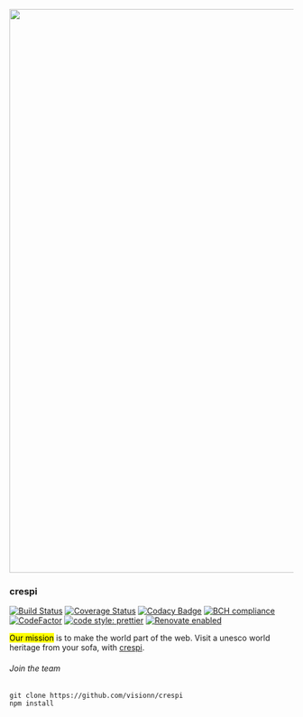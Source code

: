 <p align="center">
<img width="1000rem" src="https://media.giphy.com/media/1zJUb7oTT16v2E9T2Q/giphy.gif">
</p>

### crespi
[![Build Status](https://travis-ci.org/visionn/crespi.svg?branch=master)](https://travis-ci.org/visionn/crespi)
[![Coverage Status](https://coveralls.io/repos/github/visionn/crespi/badge.svg?branch=master)](https://coveralls.io/github/visionn/crespi?branch=master)
[![Codacy Badge](https://api.codacy.com/project/badge/Grade/a5ebf288e95d416eb05e86c831548c8d)](https://app.codacy.com/app/defending1/crespi?utm_source=github.com&utm_medium=referral&utm_content=visionn/crespi&utm_campaign=Badge_Grade_Dashboard)
[![BCH compliance](https://bettercodehub.com/edge/badge/visionn/crespi?branch=master)](https://bettercodehub.com/)
[![CodeFactor](https://www.codefactor.io/repository/github/visionn/crespi/badge)](https://www.codefactor.io/repository/github/visionn/crespi)
[![code style: prettier](https://img.shields.io/badge/code_style-prettier-ff69b4.svg)](https://github.com/prettier/prettier)
[![Renovate enabled](https://img.shields.io/badge/renovate-enabled-brightgreen.svg)](https://renovatebot.com/)


<mark style="text-color: white; background-color: yellow;">Our mission</mark> is to make the world part of the web. Visit a unesco world heritage from your sofa, with  [crespi](https://visionn.github.io/crespi).

###### Join the team

```
git clone https://github.com/visionn/crespi
npm install
```
